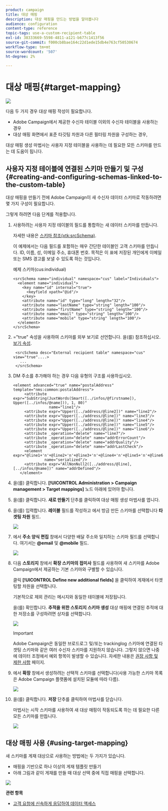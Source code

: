 ```yaml
---
product: campaign
title: 대상 매핑
description: 대상 매핑을 만드는 방법을 알아봅니다
audience: configuration
content-type: reference
topic-tags: use-a-custom-recipient-table
exl-id: 38333669-5598-4811-a121-b677c1413f56
source-git-commit: f000cb8bae164c22d1ede15db4e763cf50530674
workflow-type: tm+mt
source-wordcount: '507'
ht-degree: 2%

---
```


# 대상 매핑{#target-mapping}

![](../../assets/v7-only.svg)

다음 두 가지 경우 대상 매핑 작성이 필요합니다.

* Adobe Campaign에서 제공한 수신자 테이블 이외의 수신자 테이블을 사용하는 경우
* 대상 매핑 화면에서 표준 타깃팅 차원과 다른 필터링 차원을 구성하는 경우,

대상 매핑 생성 마법사는 사용자 지정 테이블을 사용하는 데 필요한 모든 스키마를 만드는 데 도움이 됩니다.

## 사용자 지정 테이블에 연결된 스키마 만들기 및 구성 {#creating-and-configuring-schemas-linked-to-the-custom-table}

대상 매핑을 만들기 전에 Adobe Campaign이 새 수신자 데이터 스키마로 작동하려면 몇 가지 구성이 필요합니다.

그렇게 하려면 다음 단계를 적용합니다.

1. 사용하려는 사용자 지정 테이블의 필드를 통합하는 새 데이터 스키마를 만듭니다.

   자세한 내용은 [스키마 참조(xtk:srcSchema)](../../configuration/using/about-schema-reference.md).

   이 예제에서는 다음 필드를 포함하는 매우 간단한 테이블인 고객 스키마를 만듭니다. ID, 이름, 성, 이메일 주소, 휴대폰 번호. 목적은 이 표에 저장된 개인에게 이메일 또는 SMS 경고를 보낼 수 있도록 하는 것입니다.

   예제 스키마(cus:individual)

   ```
   <srcSchema name="individual" namespace="cus" label="Individuals">
     <element name="individual">
       <key name="id" internal="true">
         <keyfield xpath="@id"/>
       </key>
       <attribute name="id" type="long" length="32"/>
       <attribute name="lastName" type="string" length="100"/>
       <attribute name="firstName" type="string" length="100"/>
       <attribute name="email" type="string" length="100"/>
       <attribute name="mobile" type="string" length="100"/>
     </element>
   </srcSchema>
   ```

1. =&quot;true&quot; 속성을 사용하여 스키마를 외부 보기로 선언합니다. 을(를) 참조하십시오. [보기 속성](../../configuration/using/schema-characteristics.md#the-view-attribute).

   ```
    <srcSchema desc="External recipient table" namespace="cus" view="true"....>
      ...
    </srcSchema>
   ```

1. DM 주소를 추가해야 하는 경우 다음 유형의 구조를 사용하십시오.

   ```
   <element advanced="true" name="postalAddress" template="nms:common:postalAddress">
        <attribute expr="SubString(JuxtWords(Smart([../infos/@firstname]), Upper([../infos/@name])), 1, 80)"
                   name="line1"/>
        <attribute expr="Upper([../address/@line2])" name="line2"/>
        <attribute expr="Upper([../address/@line])" name="line3"/>
        <attribute expr="Upper([../address/@line])" name="line4"/>
        <attribute expr="Upper([../address/@line])" name="line5"/>
        <attribute expr="Upper([../address/@line])" name="line6"/>
        <attribute _operation="delete" name="line7"/>
        <attribute _operation="delete" name="addrErrorCount"/>
        <attribute _operation="delete" name="addrQuality"/>
        <attribute _operation="delete" name="addrLastCheck"/>
        <element expr="@line1+'n'+@line2+'n'+@line3+'n'+@line4+'n'+@line5+'n'+@line6"
                 name="serialized"/>
        <attribute expr="AllNonNull2([../address/@line], [../infos/@name])" name="addrDefined"/>
      </element>
   ```

1. 을(를) 클릭합니다. **[!UICONTROL Administration > Campaign management > Target mappings]** 노드 아래에 있어야 합니다.
1. 을(를) 클릭합니다. **새로 만들기** 단추를 클릭하여 대상 매핑 생성 마법사를 엽니다.
1. 을(를) 입력합니다. **레이블** 필드를 작성하고 에서 방금 만든 스키마를 선택합니다 **타겟팅 차원** 필드.

   ![](assets/mapping_diffusion_wizard_1.png)

1. 에서 **주소 양식 편집** 창에서 다양한 배달 주소와 일치하는 스키마 필드를 선택합니다. 여기서는 **@email** 및 **@mobile** 필드.

   ![](assets/mapping_diffusion_wizard_2.png)

1. 다음 **스토리지** 창에서 **확장 스키마의 접미사** 필드를 사용하여 새 스키마를 Adobe Campaign에서 제공하는 기본 스키마와 구별할 수 있습니다.

   클릭 **[!UICONTROL Define new additional fields]** 을 클릭하여 게재에서 타겟팅할 차원을 선택합니다.

   기본적으로 제외 관리는 메시지와 동일한 테이블에 저장됩니다.

   을(를) 확인합니다. **추적을 위한 스토리지 스키마 생성** 대상 매핑에 연결된 추적에 대한 저장소를 구성하려면 상자를 선택합니다.

   ![](assets/mapping_diffusion_wizard_3.png)

   >[!IMPORTANT]
   >
   >Adobe Campaign은 동일한 브로드로그 및/또는 trackinglog 스키마에 연결된 타겟팅 스키마와 같은 여러 수신자 스키마를 지원하지 않습니다. 그렇지 않으면 나중에 데이터 조정에서 예외 항목이 발생할 수 있습니다. 자세한 내용은 [권장 사항 및 제한 사항](../../configuration/using/about-custom-recipient-table.md) 페이지.

1. 에서 **확장** 창에서 생성하려는 선택적 스키마를 선택합니다(사용 가능한 스키마 목록은 Adobe Campaign 플랫폼에 설치된 모듈에 따라 다름).

   ![](assets/mapping_diffusion_wizard_4.png)

1. 을(를) 클릭합니다. **저장** 단추를 클릭하여 마법사를 닫습니다.

   마법사는 시작 스키마를 사용하여 새 대상 매핑이 작동되도록 하는 데 필요한 다른 모든 스키마를 만듭니다.

   ![](assets/mapping_schema_list.png)

## 대상 매핑 사용 {#using-target-mapping}

새 스키마를 게재 대상으로 사용하는 방법에는 두 가지가 있습니다.

* 매핑을 기반으로 하나 이상의 게재 템플릿 만들기
* 아래 그림과 같이 게재를 만들 때 대상 선택 중에 직접 매핑을 선택합니다.

![](assets/mapping_selection_ciblage.png)

**관련 항목**

* [고객 요청에 신속하게 응답하여 데이터 액세스](https://helpx.adobe.com/campaign/kb/simplifying-campaign-management-acc.html#Quicklyrespondtocustomerrequeststoaccesstheirdata)
